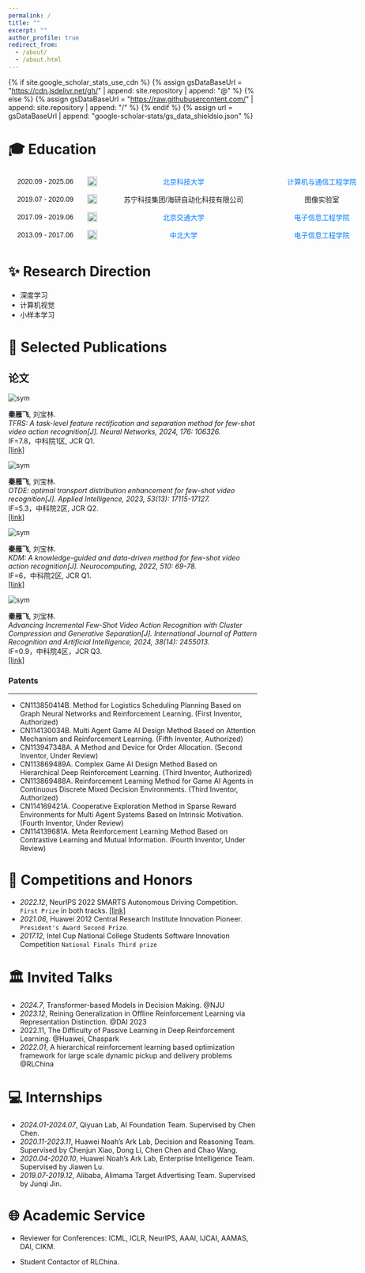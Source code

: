 ```yaml
---
permalink: /
title: ""
excerpt: ""
author_profile: true
redirect_from: 
  - /about/
  - /about.html
---
```


{% if site.google_scholar_stats_use_cdn %}
{% assign gsDataBaseUrl = "https://cdn.jsdelivr.net/gh/" | append: site.repository | append: "@" %}
{% else %}
{% assign gsDataBaseUrl = "https://raw.githubusercontent.com/" | append: site.repository | append: "/" %}
{% endif %}
{% assign url = gsDataBaseUrl | append: "google-scholar-stats/gs_data_shieldsio.json" %}

<span class='anchor' id='Education'></span>
# 🎓 Education
<style>
  .timeline-container {
    display: flex;
    flex-direction: column;
    width: 100%;
    max-width: 900px;
    margin: 0 auto;
    font-family: Arial, sans-serif;
  }
  .timeline-item {
    display: flex;
    align-items: center;
    margin: 8px 0;
  }
  .time-column {
    flex: 0 0 150px;
    text-align: center;
  }
  .logo-column {
    flex: 0 0 40px;
    text-align: center;
  }
  .org-column {
    flex: 0 0 300px;
    text-align: center;
    padding: 0 15px;
  }
  .xy1-column {
    flex: 0 0 200px;
    text-align: center;
    padding: 0 15px;
  }
  .xy2-column {
    flex: 0 0 180px;
    text-align: center;
    padding: 0 15px;
  }
  .degree-column {
    flex: 0 0 120px;
    text-align: center;
    padding-left: 15px;
  }
</style>

<div class="timeline-container">
  <div class="timeline-item">
    <span class="time-column">2020.09 - 2025.06</span>
    <span class="logo-column">
      <a href="https://www.ustb.edu.cn/" target="_blank">
        <img src="/images/logo/北科_logo.jpeg" alt="北京科技大学" width="20">
      </a>
    </span>
    <a class="org-column" href="https://www.ustb.edu.cn" target="_blank" style="color: #007bff; text-decoration: none;">北京科技大学</a>
    <a class="xy1-column" href="https://scce.ustb.edu.cn" target="_blank" style="color: #007bff; text-decoration: none;">计算机与通信工程学院</a>
    <span class="xy2-column">计算机科学与技术</span>
    <span class="degree-column">博士</span>
  </div>

  <div class="timeline-item">
    <span class="time-column">2019.07 - 2020.09</span>
    <span class="logo-column">
      <a href="https://www.suning.com/" target="_blank">
        <img src="/images/logo/苏宁_logo.jpeg" alt="苏宁科技" width="20">
      </a>
    </span>
    <span class="org-column">苏宁科技集团/海研自动化科技有限公司</span>
    <span class="xy1-column">图像实验室</span>
    <span class="xy2-column">-</span>
    <span class="degree-column">图像算法工程师</span>
  </div>

  <div class="timeline-item">
    <span class="time-column">2017.09 - 2019.06</span>
    <span class="logo-column">
      <a href="https://www.bjtu.edu.cn/" target="_blank">
        <img src="/images/logo/北交_logo.jpeg" alt="北京交通大学" width="20">
      </a>
    </span>
    <a class="org-column" href="https://www.bjtu.edu.cn/" target="_blank" style="color: #007bff; text-decoration: none;">北京交通大学</a>
    <a class="xy1-column" href="https://eie.bjtu.edu.cn/" target="_blank" style="color: #007bff; text-decoration: none;">电子信息工程学院</a>
    <span class="xy1-column"></span>
    <span class="xy2-column">电子与通信工程</span>
    <span class="degree-column">硕士</span>
  </div>

  <div class="timeline-item">
    <span class="time-column">2013.09 - 2017.06</span>
    <span class="logo-column">
      <a href="https://www.nuc.edu.cn/" target="_blank">
        <img src="/images/logo/中北_logo.jpeg" alt="中北大学" width="20">
      </a>
    </span>
    <a class="org-column" href="https://www.nuc.edu.cn/" target="_blank" style="color: #007bff; text-decoration: none;">中北大学</a>
    <a class="xy1-column" href="https://5y.nuc.edu.cn/" target="_blank" style="color: #007bff; text-decoration: none;">电子信息工程学院</a>
    <span class="xy2-column">光电信息科学与技术</span>
    <span class="degree-column">学士</span>
  </div>
</div>


<span class='anchor' id='Research Direction'></span>
# ✨ Research Direction
- 深度学习
- 计算机视觉
- 小样本学习

<span class='anchor' id='Selected Publications'></span>
# 📝 Selected Publications

## 论文

<div class='paper-box'><div class='paper-box-image'><div><img src='images/paper/TFRS.png' alt="sym"></div></div>
<div class='paper-box-text' markdown="1">

**秦雁飞**, 刘宝林. <br>
*TFRS: A task-level feature rectification and separation method for few-shot video action recognition[J]. Neural Networks, 2024, 176: 106326.*<br>
IF=7.8，中科院1区, JCR Q1.<br>
[[link]](https://www.sciencedirect.com/science/article/abs/pii/S0893608024002508)

</div>
</div>


<div class='paper-box'><div class='paper-box-image'><div><img src='images/paper/OTDE.png' alt="sym"></div></div>
<div class='paper-box-text' markdown="1">

**秦雁飞**, 刘宝林. <br>
*OTDE: optimal transport distribution enhancement for few-shot video recognition[J]. Applied Intelligence, 2023, 53(13): 17115-17127.*<br>
IF=5.3，中科院2区, JCR Q2.<br>
[[link]](https://link.springer.com/article/10.1007/s10489-022-04369-4)

</div>
</div>

<div class='paper-box'><div class='paper-box-image'><div><img src='images/paper/KDM.png' alt="sym"></div></div>
<div class='paper-box-text' markdown="1">

**秦雁飞**, 刘宝林. <br>
*KDM: A knowledge-guided and data-driven method for few-shot video action recognition[J]. Neurocomputing, 2022, 510: 69-78.*<br>
IF=6，中科院2区, JCR Q1.<br>
[[link]](https://www.sciencedirect.com/science/article/abs/pii/S0925231222010980)

</div>
</div>

<div class='paper-box'><div class='paper-box-image'><div><img src='images/paper/CCSE.png' alt="sym"></div></div>
<div class='paper-box-text' markdown="1">

**秦雁飞**, 刘宝林. <br>
*Advancing Incremental Few-Shot Video Action Recognition with Cluster Compression and Generative Separation[J]. International Journal of Pattern Recognition and Artificial Intelligence, 2024, 38(14): 2455013.*<br>
IF=0.9，中科院4区，JCR Q3.<br>
[[link]](https://www.worldscientific.com/doi/abs/10.1142/S0218001424550139)

</div>
</div>

### Patents
---
- CN113850414B. Method for Logistics Scheduling Planning Based on Graph Neural Networks and Reinforcement Learning. (First Inventor, Authorized)
- CN114130034B. Multi Agent Game AI Design Method Based on Attention Mechanism and Reinforcement Learning. (Fifth Inventor, Authorized)
- CN113947348A. A Method and Device for Order Allocation. (Second Inventor, Under Review)
- CN113869489A. Complex Game AI Design Method Based on Hierarchical Deep Reinforcement Learning. (Third Inventor, Authorized)
- CN113869488A. Reinforcement Learning Method for Game AI Agents in Continuous Discrete Mixed Decision Environments. (Third Inventor, Authorized)
- CN114169421A. Cooperative Exploration Method in Sparse Reward Environments for Multi Agent Systems Based on Intrinsic Motivation. (Fourth Inventor, Under Review)
- CN114139681A. Meta Reinforcement Learning Method Based on Contrastive Learning and Mutual Information. (Fourth Inventor, Under Review)




<span class='anchor' id='Competitions and Honors'></span>

# 🏅 Competitions and Honors
- *2022.12*, NeurIPS 2022 SMARTS Autonomous Driving Competition. `First Prize` in both tracks. [[link]](https://smarts-project.github.io/archive/2022_nips_driving_smarts/competition/)  
- *2021.06*, Huawei 2012 Central Research Institute Innovation Pioneer. `President's Award Second Prize`.
- *2017.12*,  Intel Cup National College Students Software Innovation Competition `National Finals Third prize`  

<span class='anchor' id='Invited Talks'></span>

# 🏛️ Invited Talks
- *2024.7*, Transformer-based Models in Decision Making. @NJU
- *2023.12*, Reining Generalization in Offline Reinforcement Learning via Representation Distinction. @DAI 2023
- 2022.11, The Difficulty of Passive Learning in Deep Reinforcement Learning. @Huawei, Chaspark 
- *2022.01*, A hierarchical reinforcement learning based optimization framework for large scale dynamic
pickup and delivery problems @RLChina


<span class='anchor' id='Internships'></span>

# 💻 Internships
- *2024.01-2024.07*, Qiyuan Lab, AI Foundation Team. Supervised by Chen Chen.
- *2020.11-2023.11*, Huawei Noah’s Ark Lab, Decision and Reasoning Team. Supervised by Chenjun Xiao, Dong Li, Chen Chen and Chao Wang.
- *2020.04-2020.10*, Huawei Noah’s Ark Lab, Enterprise Intelligence Team. Supervised by  Jiawen Lu.
- *2019.07-2019.12*, Alibaba, Alimama Target Advertising Team.  Supervised by Junqi Jin.

<span class='anchor' id='Academic Service'></span>
# 🌐 Academic Service

- Reviewer for Conferences: ICML, ICLR, NeurIPS, AAAI, IJCAI, AAMAS, DAI, CIKM.

- Student Contactor of RLChina.

  
